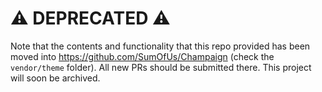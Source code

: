 
# :warning: DEPRECATED :warning:

Note that the contents and functionality that this repo provided has been moved into 
https://github.com/SumOfUs/Champaign (check the `vendor/theme` folder). All new PRs
should be submitted there. This project will soon be archived.
